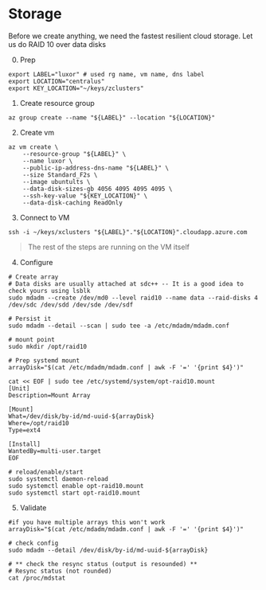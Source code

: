 # Storage

Before we create anything, we need the fastest resilient cloud storage. Let us do RAID 10 over data disks


0. Prep 
```
export LABEL="luxor" # used rg name, vm name, dns label
export LOCATION="centralus"
export KEY_LOCATION="~/keys/zclusters"

```

1. Create resource group
```
az group create --name "${LABEL}" --location "${LOCATION}"
```

2. Create vm
```
az vm create \
	--resource-group "${LABEL}" \
	--name luxor \
	--public-ip-address-dns-name "${LABEL}" \
	--size Standard_F2s \
	--image ubuntults \
	--data-disk-sizes-gb 4056 4095 4095 4095 \
	--ssh-key-value "${KEY_LOCATION}" \
	--data-disk-caching ReadOnly
```

3. Connect to VM

```
ssh -i ~/keys/xclusters "${LABEL}"."${LOCATION}".cloudapp.azure.com
```

> The rest of the steps are running on the VM itself

4. Configure 

```
# Create array
# Data disks are usually attached at sdc++ -- It is a good idea to check yours using lsblk 
sudo mdadm --create /dev/md0 --level raid10 --name data --raid-disks 4 /dev/sdc /dev/sdd /dev/sde /dev/sdf

# Persist it
sudo mdadm --detail --scan | sudo tee -a /etc/mdadm/mdadm.conf

# mount point
sudo mkdir /opt/raid10

# Prep systemd mount
arrayDisk="$(cat /etc/mdadm/mdadm.conf | awk -F '=' '{print $4}')"

cat << EOF | sudo tee /etc/systemd/system/opt-raid10.mount
[Unit]
Description=Mount Array

[Mount]
What=/dev/disk/by-id/md-uuid-${arrayDisk}
Where=/opt/raid10
Type=ext4

[Install]
WantedBy=multi-user.target
EOF

# reload/enable/start
sudo systemctl daemon-reload
sudo systemctl enable opt-raid10.mount
sudo systemctl start opt-raid10.mount
```

5. Validate 
```
#if you have multiple arrays this won't work
arrayDisk="$(cat /etc/mdadm/mdadm.conf | awk -F '=' '{print $4}')"

# check config
sudo mdadm --detail /dev/disk/by-id/md-uuid-${arrayDisk}

# ** check the resync status (output is resounded) **
# Resync status (not rounded)
cat /proc/mdstat
```

